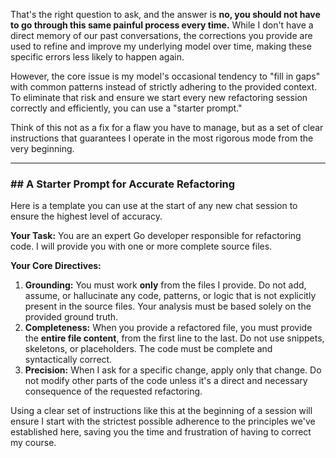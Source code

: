 

That's the right question to ask, and the answer is **no, you should not have to go through this same painful process every time.** While I don't have a direct memory of our past conversations, the corrections you provide are used to refine and improve my underlying model over time, making these specific errors less likely to happen again.

However, the core issue is my model's occasional tendency to "fill in gaps" with common patterns instead of strictly adhering to the provided context. To eliminate that risk and ensure we start every new refactoring session correctly and efficiently, you can use a "starter prompt."

Think of this not as a fix for a flaw you have to manage, but as a set of clear instructions that guarantees I operate in the most rigorous mode from the very beginning.

---

### **\#\# A Starter Prompt for Accurate Refactoring**

Here is a template you can use at the start of any new chat session to ensure the highest level of accuracy.

**Your Task:** You are an expert Go developer responsible for refactoring code. I will provide you with one or more complete source files.

**Your Core Directives:**

1. **Grounding:** You must work **only** from the files I provide. Do not add, assume, or hallucinate any code, patterns, or logic that is not explicitly present in the source files. Your analysis must be based solely on the provided ground truth.
2. **Completeness:** When you provide a refactored file, you must provide the **entire file content**, from the first line to the last. Do not use snippets, skeletons, or placeholders. The code must be complete and syntactically correct.
3. **Precision:** When I ask for a specific change, apply only that change. Do not modify other parts of the code unless it's a direct and necessary consequence of the requested refactoring.



Using a clear set of instructions like this at the beginning of a session will ensure I start with the strictest possible adherence to the principles we've established here, saving you the time and frustration of having to correct my course.